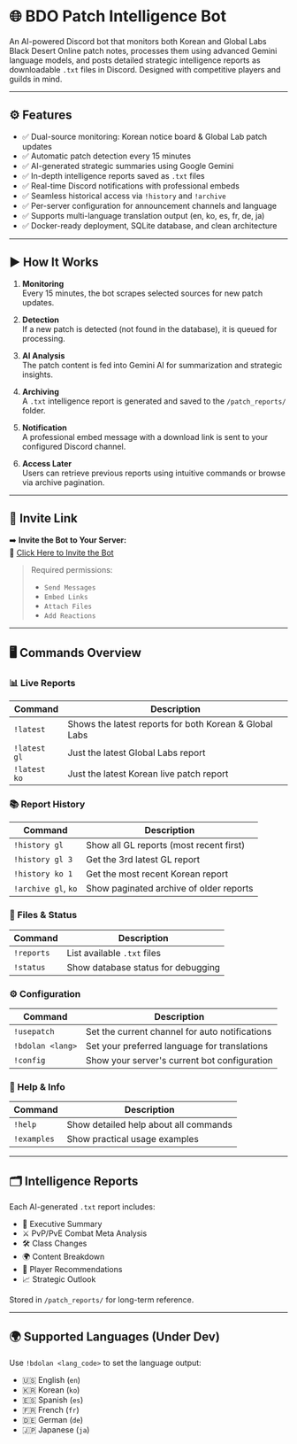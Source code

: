# 🌐 BDO Patch Intelligence Bot

An AI-powered Discord bot that monitors both Korean and Global Labs Black Desert Online patch notes, processes them using advanced Gemini language models, and posts detailed strategic intelligence reports as downloadable `.txt` files in Discord. Designed with competitive players and guilds in mind.

---

## ⚙️ Features

- ✅ Dual-source monitoring: Korean notice board & Global Lab patch updates
- ✅ Automatic patch detection every 15 minutes
- ✅ AI-generated strategic summaries using Google Gemini
- ✅ In-depth intelligence reports saved as `.txt` files
- ✅ Real-time Discord notifications with professional embeds
- ✅ Seamless historical access via `!history` and `!archive`
- ✅ Per-server configuration for announcement channels and language
- ✅ Supports multi-language translation output (en, ko, es, fr, de, ja)
- ✅ Docker-ready deployment, SQLite database, and clean architecture

---

## ▶️ How It Works

1. **Monitoring**  
   Every 15 minutes, the bot scrapes selected sources for new patch updates.

2. **Detection**  
   If a new patch is detected (not found in the database), it is queued for processing.

3. **AI Analysis**  
   The patch content is fed into Gemini AI for summarization and strategic insights.

4. **Archiving**  
   A `.txt` intelligence report is generated and saved to the `/patch_reports/` folder.

5. **Notification**  
   A professional embed message with a download link is sent to your configured Discord channel.

6. **Access Later**  
   Users can retrieve previous reports using intuitive commands or browse via archive pagination.

---

## 📡 Invite Link

➡️ **Invite the Bot to Your Server:**  
🔗 [Click Here to Invite the Bot]([https://discord.com/oauth2/authorize?client_id=1402636721279205508](https://discord.com/oauth2/authorize?client_id=1402636721279205508&permissions=8&integration_type=0&scope=bot))

> Required permissions:  
> - `Send Messages`  
> - `Embed Links`  
> - `Attach Files`  
> - `Add Reactions`

---

## 🖥️ Commands Overview

### 📊 Live Reports

| Command            | Description                                               |
|--------------------|-----------------------------------------------------------|
| `!latest`          | Shows the latest reports for both Korean & Global Labs    |
| `!latest gl`       | Just the latest Global Labs report                        |
| `!latest ko`       | Just the latest Korean live patch report                  |

### 📚 Report History

| Command               | Description                                             |
|------------------------|---------------------------------------------------------|
| `!history gl`          | Show all GL reports (most recent first)                 |
| `!history gl 3`        | Get the 3rd latest GL report                            |
| `!history ko 1`        | Get the most recent Korean report                       |
| `!archive gl`, `ko`    | Show paginated archive of older reports                 |

### 🧾 Files & Status

| Command       | Description                                     |
|---------------|-------------------------------------------------|
| `!reports`    | List available `.txt` files                     |
| `!status`     | Show database status for debugging              |

### ⚙️ Configuration

| Command                | Description                                        |
|------------------------|----------------------------------------------------|
| `!usepatch`            | Set the current channel for auto notifications     |
| `!bdolan <lang>`       | Set your preferred language for translations       |
| `!config`              | Show your server's current bot configuration       |

### 🧠 Help & Info

| Command      | Description                      |
|--------------|----------------------------------|
| `!help`      | Show detailed help about all commands |
| `!examples`  | Show practical usage examples     |

---

## 🗂️ Intelligence Reports

Each AI-generated `.txt` report includes:

- 📌 Executive Summary  
- ⚔️ PvP/PvE Combat Meta Analysis  
- 🛠️ Class Changes  
- 🌍 Content Breakdown  
- 🧠 Player Recommendations  
- 📈 Strategic Outlook  

Stored in `/patch_reports/` for long-term reference.

---

## 🌍 Supported Languages (Under Dev)

Use `!bdolan <lang_code>` to set the language output:

- 🇺🇸 English (`en`)
- 🇰🇷 Korean (`ko`)
- 🇪🇸 Spanish (`es`)
- 🇫🇷 French (`fr`)
- 🇩🇪 German (`de`)
- 🇯🇵 Japanese (`ja`)

